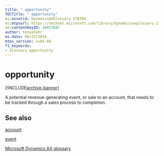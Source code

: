 ```yaml
---
title: " opportunity"
TOCTitle: " opportunity"
ms:assetid: DynamicsAXGlossary.178764
ms:mtpsurl: https://technet.microsoft.com/library/dynamicsaxglossary.178764(v=AX.60)
ms:contentKeyID: 36057687
author: tonyafehr
ms.date: 08/25/2014
mtps_version: v=AX.60
f1_keywords:
- Glossary.opportunity
---
```


# opportunity


[!INCLUDE[archive-banner](includes/archive-banner.md)]

A potential revenue-generating event, or sale to an account, that needs to be tracked through a sales process to completion.

## See also

[account](account.md)

[event](event.md)

[Microsoft Dynamics AX glossary](glossary/microsoft-dynamics-ax-glossary.md)

  


